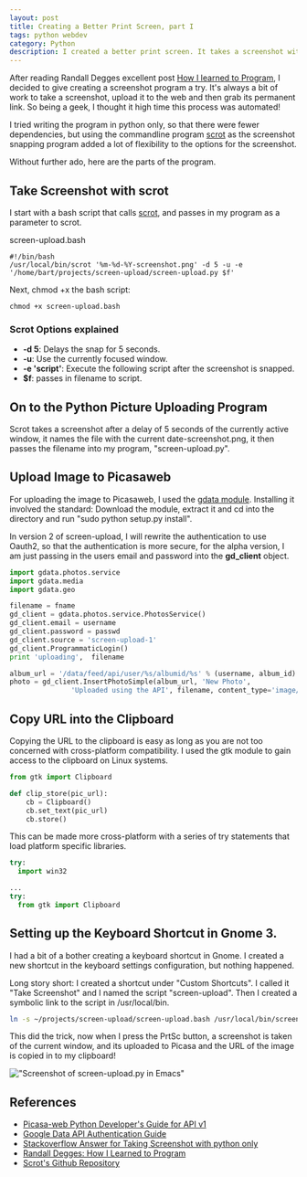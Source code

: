 ```yaml
---
layout: post
title: Creating a Better Print Screen, part I
tags: python webdev
category: Python
description: I created a better print screen. It takes a screenshot with scrot and then uploads the screenshot to my Picasaweb account.
---
```


After reading Randall Degges excellent post [How I learned to
Program](http://rdegges.com/how-i-learned-to-program), I decided to
give creating a screenshot program a try. It's always a bit of work to
take a screenshot, upload it to the web and then grab its permanent
link. So being a geek, I thought it high time this process was
automated!

 I tried writing the program in python only, so that there were fewer
dependencies, but using the commandline program
[scrot](https://en.wikipedia.org/wiki/Scrot) as the screenshot
snapping program added a lot of flexibility to the options for the
screenshot.

Without further ado, here are the parts of the program.
 
## Take Screenshot with scrot

I start with a bash script that calls [scrot](https://github.com/dreamer/scrot), and passes in my program
as a parameter to scrot.
 
screen-upload.bash
```
#!/bin/bash
/usr/local/bin/scrot '%m-%d-%Y-screenshot.png' -d 5 -u -e '/home/bart/projects/screen-upload/screen-upload.py $f' 
```

Next, chmod +x the bash script:
```
chmod +x screen-upload.bash
```


### Scrot Options explained

+ __-d 5__: Delays the snap for 5 seconds.
+ __-u__: Use the currently focused window.
+ __-e 'script'__: Execute the following script after the screenshot
  is snapped.
+ __$f__: passes in filename to script.



## On to the Python Picture Uploading Program

Scrot takes a screenshot after a delay of 5 seconds of the currently
active window, it names the file with the current
date-screenshot.png, it then passes the filename into my program,
"screen-upload.py".


## Upload Image to Picasaweb

For uploading the image to Picasaweb, I used the [gdata
module](https://code.google.com/p/gdata-python-client/downloads/list). Installing
it involved the standard: Download the module, extract it and cd into the
directory and  run "sudo python setup.py install". 

In version 2 of screen-upload, I will rewrite the authentication to use Oauth2, so that
the authentication is more secure, for the alpha version, I am just
passing in the users email and password into the __gd_client__ object.

```python
import gdata.photos.service
import gdata.media
import gdata.geo

filename = fname
gd_client = gdata.photos.service.PhotosService()
gd_client.email = username
gd_client.password = passwd
gd_client.source = 'screen-upload-1'
gd_client.ProgrammaticLogin()
print 'uploading',  filename

album_url = '/data/feed/api/user/%s/albumid/%s' % (username, album_id)
photo = gd_client.InsertPhotoSimple(album_url, 'New Photo', 
               'Uploaded using the API', filename, content_type='image/png')

```      


## Copy URL into the Clipboard

Copying the URL to the clipboard is easy as long as you are not too
concerned with cross-platform compatibility. I used the gtk module to
gain access to the clipboard on Linux systems.

```python
from gtk import Clipboard

def clip_store(pic_url):
    cb = Clipboard()
    cb.set_text(pic_url)
    cb.store()
```

This can be made more cross-platform with a series of try statements
that load platform specific libraries. 

```python
try:
  import win32

...
try: 
  from gtk import Clipboard

```



## Setting up the Keyboard Shortcut in Gnome 3.

I had a bit of a bother creating a keyboard shortcut in Gnome.  I
created a new shortcut in the keyboard settings configuration, but
nothing happened.

Long story short: I created a shortcut under "Custom Shortcuts".  I
called it "Take Screenshot" and I named the script "screen-upload".
Then I created a symbolic link to the script in /usr/local/bin.

```bash
ln -s ~/projects/screen-upload/screen-upload.bash /usr/local/bin/screen-upload. 
```

This did the trick, now when I press the PrtSc button, a screenshot is
taken of the current window, and its uploaded to Picasa and the URL of
the image is copied in to my clipboard!

!["Screenshot of screen-upload.py in Emacs"](https://lh4.googleusercontent.com/-UNPsuNmMnTI/T7RlkQmmoyI/AAAAAAAACo8/O-vIjTeCtCE/s800/New%252520Photo.png)


## References

+ [Picasa-web Python Developer's Guide for API v1](https://developers.google.com/picasa-web/docs/1.0/developers_guide_python)
+ [Google Data API Authentication Guide](https://developers.google.com/gdata/docs/auth/overview)
+ [Stackoverflow Answer for Taking Screenshot with python only](http://stackoverflow.com/questions/69645/take-a-screenshot-via-a-python-script-linux)
+ [Randall Degges: How I Learned to Program](http://rdegges.com/how-i-learned-to-program)
+ [Scrot's Github Repository](https://github.com/dreamer/scrot)
